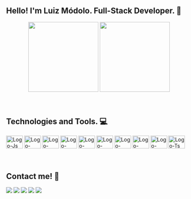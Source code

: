 ## Hello! I'm Luiz Módolo. Full-Stack Developer.    :wave:
<div align="center">
  <img height="190em" src="https://github-readme-stats.vercel.app/api?username=LuizModolo&show_icons=true&include_all_commits=true&count_private=true&bg_color=021f30&title_color=fca311&text_color=e5e5e5&icon_color=f4e409&border_color=0b131c"/>
  <img height="190em" src="https://github-readme-stats.vercel.app/api/top-langs/?username=LuizModolo&layout=compact&langs_count=7&card_width=240&bg_color=021f30&title_color=fca311&text_color=e5e5e5&icon_color=f4e409&border_color=0b131c"/>
</div><br><br>
  
## Technologies and Tools.   :computer:
<div style="display: inline_block">
  <img align="center" alt="Logo-Js" height="35" width="45" src="https://cdn.jsdelivr.net/gh/devicons/devicon/icons/javascript/javascript-original.svg" />
  <img align="center" alt="Logo-HTML" height="35" width="45" src="https://cdn.jsdelivr.net/gh/devicons/devicon/icons/html5/html5-original.svg" />
  <img align="center" alt="Logo-CSS" height="35" width="45" src="https://cdn.jsdelivr.net/gh/devicons/devicon/icons/css3/css3-original.svg" />
  <img align="center" alt="Logo-Tailwind" height="35" width="45" src="https://cdn.jsdelivr.net/gh/devicons/devicon/icons/tailwindcss/tailwindcss-plain.svg" />

  <img align="center" alt="Logo-React" height="35" width="45" src="https://cdn.jsdelivr.net/gh/devicons/devicon/icons/react/react-original-wordmark.svg" />
  <img align="center" alt="Logo-Redux" height="35" width="45" src="https://cdn.jsdelivr.net/gh/devicons/devicon/icons/redux/redux-original.svg" />
  <img align="center" alt="Logo-Docker" height="35" width="45" src="https://cdn.jsdelivr.net/gh/devicons/devicon/icons/docker/docker-plain-wordmark.svg" />
  <img align="center" alt="Logo-SQL" height="35" width="45" src="https://cdn.jsdelivr.net/gh/devicons/devicon/icons/mysql/mysql-original.svg" />
  <img align="center" alt="Logo-NodeJS" height="35" width="45" src="https://cdn.jsdelivr.net/gh/devicons/devicon/icons/nodejs/nodejs-original.svg" />
  <img align="center" alt="Logo-Ts" height="35" width="45" src="https://cdn.jsdelivr.net/gh/devicons/devicon/icons/typescript/typescript-original.svg" />
</div><br><br>

## Contact me!   :calling:
<div style="display:inline_block;">
  <a href="https://www.linkedin.com/in/luizfcmodolo/" target="_blank"><img src="https://img.shields.io/badge/LinkedIn-0077B5?style=for-the-badge&logo=linkedin&logoColor=white"></a>
 	<a href="https://github.com/LuizModolo" target="_blank"><img src="https://img.shields.io/badge/GitHub-100000?style=for-the-badge&logo=github&logoColor=white"></a>
  <a href="mailto:modolo.luiz@gmail.com?" target="_blank"><img src="https://img.shields.io/badge/Gmail-D14836?style=for-the-badge&logo=gmail&logoColor=white"></a>
  <a href="https://www.instagram.com/luizmodolo/" target="_blank"><img src="https://img.shields.io/badge/Instagram-E4405F?style=for-the-badge&logo=instagram&logoColor=white" target="_blank"></a>
  <a href="https://www.luizmodolo.dev" target="_blank"><img src="https://img.shields.io/badge/My Website-F59812?style=for-the-badge" target="_blank"></a>
</div><br><br>

<!--
**LuizModolo/LuizModolo** is a ✨ _special_ ✨ repository because its `README.md` (this file) appears on your GitHub profile.

Here are some ideas to get you started:

- 🔭 I’m currently working on ...
- 🌱 I’m currently learning ...
- 👯 I’m looking to collaborate on ...
- 🤔 I’m looking for help with ...
- 💬 Ask me about ...
- 📫 How to reach me: ...
- 😄 Pronouns: ...
- ⚡ Fun fact: ...
-->
